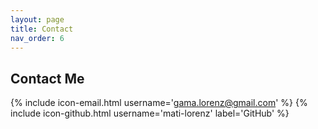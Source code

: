 ```yaml
---
layout: page
title: Contact
nav_order: 6
---
```


## Contact Me

{% include icon-email.html username='gama.lorenz@gmail.com' %}
{% include icon-github.html username='mati-lorenz' label='GitHub' %}

